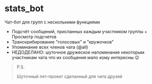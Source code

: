 # stats_bot

Чат-бот для групп с несколькими функциями
- Подсчёт сообщений, присланных каждым участником группы + Просмотр подсчетов
- Транскрибирование "голосовых" и "кружочков"
- Упоминание всех членов чата (@all)
- НЕДОДЕЛАНО: шуточное дружеское напоминание некоторым участникам чата что их сообщения мало кому интересны 😉

> P.S.
> 
> Шуточный пет-проект сделанный для чата друзей